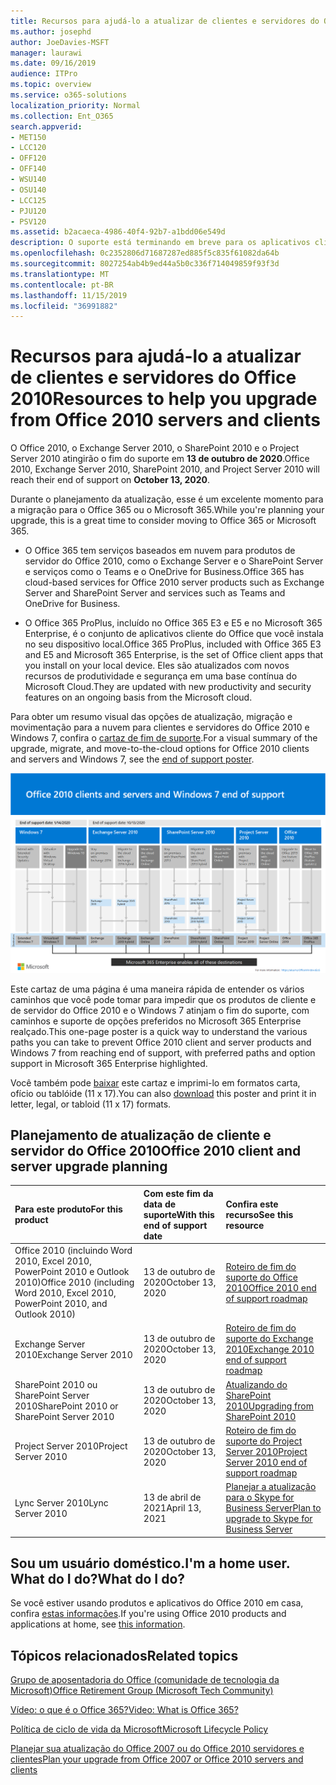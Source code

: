 ```yaml
---
title: Recursos para ajudá-lo a atualizar de clientes e servidores do Office 2010
ms.author: josephd
author: JoeDavies-MSFT
manager: laurawi
ms.date: 09/16/2019
audience: ITPro
ms.topic: overview
ms.service: o365-solutions
localization_priority: Normal
ms.collection: Ent_O365
search.appverid:
- MET150
- LCC120
- OFF120
- OFF140
- WSU140
- OSU140
- LCC125
- PJU120
- PSV120
ms.assetid: b2acaeca-4986-40f4-92b7-a1bdd06e549d
description: O suporte está terminando em breve para os aplicativos cliente e servidores do Office 2010, e os acordos de suporte personalizados não estão disponíveis. Use este artigo para começar a planejar sua atualização agora.
ms.openlocfilehash: 0c2352806d71687287ed885f5c835f61082da64b
ms.sourcegitcommit: 8027254ab4b9ed44a5b0c336f714049859f93f3d
ms.translationtype: MT
ms.contentlocale: pt-BR
ms.lasthandoff: 11/15/2019
ms.locfileid: "36991882"
---
```

# <a name="resources-to-help-you-upgrade-from-office-2010-servers-and-clients"></a><span data-ttu-id="807f3-104">Recursos para ajudá-lo a atualizar de clientes e servidores do Office 2010</span><span class="sxs-lookup"><span data-stu-id="807f3-104">Resources to help you upgrade from Office 2010 servers and clients</span></span>

<span data-ttu-id="807f3-105">O Office 2010, o Exchange Server 2010, o SharePoint 2010 e o Project Server 2010 atingirão o fim do suporte em **13 de outubro de 2020**.</span><span class="sxs-lookup"><span data-stu-id="807f3-105">Office 2010, Exchange Server 2010, SharePoint 2010, and Project Server 2010 will reach their end of support on **October 13, 2020**.</span></span> 

<span data-ttu-id="807f3-106">Durante o planejamento da atualização, esse é um excelente momento para a migração para o Office 365 ou o Microsoft 365.</span><span class="sxs-lookup"><span data-stu-id="807f3-106">While you're planning your upgrade, this is a great time to consider moving to Office 365 or Microsoft 365.</span></span> 

- <span data-ttu-id="807f3-107">O Office 365 tem serviços baseados em nuvem para produtos de servidor do Office 2010, como o Exchange Server e o SharePoint Server e serviços como o Teams e o OneDrive for Business.</span><span class="sxs-lookup"><span data-stu-id="807f3-107">Office 365 has cloud-based services for Office 2010 server products such as Exchange Server and SharePoint Server and services such as Teams and OneDrive for Business.</span></span> 

- <span data-ttu-id="807f3-108">O Office 365 ProPlus, incluído no Office 365 E3 e E5 e no Microsoft 365 Enterprise, é o conjunto de aplicativos cliente do Office que você instala no seu dispositivo local.</span><span class="sxs-lookup"><span data-stu-id="807f3-108">Office 365 ProPlus, included with Office 365 E3 and E5 and Microsoft 365 Enterprise, is the set of Office client apps that you install on your local device.</span></span> <span data-ttu-id="807f3-109">Eles são atualizados com novos recursos de produtividade e segurança em uma base contínua do Microsoft Cloud.</span><span class="sxs-lookup"><span data-stu-id="807f3-109">They are updated with new productivity and security features on an ongoing basis from the Microsoft cloud.</span></span>

<span data-ttu-id="807f3-110">Para obter um resumo visual das opções de atualização, migração e movimentação para a nuvem para clientes e servidores do Office 2010 e Windows 7, confira o [cartaz de fim de suporte](./media/upgrade-from-office-2010-servers-and-products/Office2010Windows7EndOfSupport.pdf).</span><span class="sxs-lookup"><span data-stu-id="807f3-110">For a visual summary of the upgrade, migrate, and move-to-the-cloud options for Office 2010 clients and servers and Windows 7, see the [end of support poster](./media/upgrade-from-office-2010-servers-and-products/Office2010Windows7EndOfSupport.pdf).</span></span>

![](./media/upgrade-from-office-2010-servers-and-products/office2010-windows7-end-of-support.png)

<span data-ttu-id="807f3-111">Este cartaz de uma página é uma maneira rápida de entender os vários caminhos que você pode tomar para impedir que os produtos de cliente e de servidor do Office 2010 e o Windows 7 atinjam o fim do suporte, com caminhos e suporte de opções preferidos no Microsoft 365 Enterprise realçado.</span><span class="sxs-lookup"><span data-stu-id="807f3-111">This one-page poster is a quick way to understand the various paths you can take to prevent Office 2010 client and server products and Windows 7 from reaching end of support, with preferred paths and option support in Microsoft 365 Enterprise highlighted.</span></span>

<span data-ttu-id="807f3-112">Você também pode [baixar](https://github.com/MicrosoftDocs/microsoft-365-docs/raw/public/microsoft-365/enterprise/media/migration-microsoft-365-enterprise-workload/Office2010Windows7EndOfSupport.pdf) este cartaz e imprimi-lo em formatos carta, ofício ou tablóide (11 x 17).</span><span class="sxs-lookup"><span data-stu-id="807f3-112">You can also [download](https://github.com/MicrosoftDocs/microsoft-365-docs/raw/public/microsoft-365/enterprise/media/migration-microsoft-365-enterprise-workload/Office2010Windows7EndOfSupport.pdf) this poster and print it in letter, legal, or tabloid (11 x 17) formats.</span></span>
      
## <a name="office-2010-client-and-server-upgrade-planning"></a><span data-ttu-id="807f3-113">Planejamento de atualização de cliente e servidor do Office 2010</span><span class="sxs-lookup"><span data-stu-id="807f3-113">Office 2010 client and server upgrade planning</span></span>
  
|<span data-ttu-id="807f3-114">**Para este produto**</span><span class="sxs-lookup"><span data-stu-id="807f3-114">**For this product**</span></span>|<span data-ttu-id="807f3-115">**Com este fim da data de suporte**</span><span class="sxs-lookup"><span data-stu-id="807f3-115">**With this end of support date**</span></span>|<span data-ttu-id="807f3-116">**Confira este recurso**</span><span class="sxs-lookup"><span data-stu-id="807f3-116">**See this resource**</span></span>|
|:-----|:-----|:-----|
|<span data-ttu-id="807f3-117">Office 2010 (incluindo Word 2010, Excel 2010, PowerPoint 2010 e Outlook 2010)</span><span class="sxs-lookup"><span data-stu-id="807f3-117">Office 2010 (including Word 2010, Excel 2010, PowerPoint 2010, and Outlook 2010)</span></span>  <br/> | <span data-ttu-id="807f3-118">13 de outubro de 2020</span><span class="sxs-lookup"><span data-stu-id="807f3-118">October 13, 2020</span></span> |[<span data-ttu-id="807f3-119">Roteiro de fim do suporte do Office 2010</span><span class="sxs-lookup"><span data-stu-id="807f3-119">Office 2010 end of support roadmap</span></span>](https://docs.microsoft.com/DeployOffice/office-2010-end-support-roadmap) <br/> |
|<span data-ttu-id="807f3-120">Exchange Server 2010</span><span class="sxs-lookup"><span data-stu-id="807f3-120">Exchange Server 2010</span></span>  <br/> | <span data-ttu-id="807f3-121">13 de outubro de 2020</span><span class="sxs-lookup"><span data-stu-id="807f3-121">October 13, 2020</span></span>  |[<span data-ttu-id="807f3-122">Roteiro de fim do suporte do Exchange 2010</span><span class="sxs-lookup"><span data-stu-id="807f3-122">Exchange 2010 end of support roadmap</span></span>](exchange-2010-end-of-support.md) <br/> |
|<span data-ttu-id="807f3-123">SharePoint 2010 ou SharePoint Server 2010</span><span class="sxs-lookup"><span data-stu-id="807f3-123">SharePoint 2010 or SharePoint Server 2010</span></span>  <br/> | <span data-ttu-id="807f3-124">13 de outubro de 2020</span><span class="sxs-lookup"><span data-stu-id="807f3-124">October 13, 2020</span></span> |[<span data-ttu-id="807f3-125">Atualizando do SharePoint 2010</span><span class="sxs-lookup"><span data-stu-id="807f3-125">Upgrading from SharePoint 2010</span></span>](upgrade-from-sharepoint-2010.md) <br/> |
|<span data-ttu-id="807f3-126">Project Server 2010</span><span class="sxs-lookup"><span data-stu-id="807f3-126">Project Server 2010</span></span> <br/> | <span data-ttu-id="807f3-127">13 de outubro de 2020</span><span class="sxs-lookup"><span data-stu-id="807f3-127">October 13, 2020</span></span> | [<span data-ttu-id="807f3-128">Roteiro de fim do suporte do Project Server 2010</span><span class="sxs-lookup"><span data-stu-id="807f3-128">Project Server 2010 end of support roadmap</span></span>](project-server-2010-end-of-support.md) <br/> |
|<span data-ttu-id="807f3-129">Lync Server 2010</span><span class="sxs-lookup"><span data-stu-id="807f3-129">Lync Server 2010</span></span> <br/> | <span data-ttu-id="807f3-130">13 de abril de 2021</span><span class="sxs-lookup"><span data-stu-id="807f3-130">April 13, 2021</span></span> | [<span data-ttu-id="807f3-131">Planejar a atualização para o Skype for Business Server</span><span class="sxs-lookup"><span data-stu-id="807f3-131">Plan to upgrade to Skype for Business Server</span></span>](https://docs.microsoft.com/skypeforbusiness/plan-your-deployment/upgrade) <br/> |
    
## <a name="im-a-home-user-what-do-i-do"></a><span data-ttu-id="807f3-132">Sou um usuário doméstico.</span><span class="sxs-lookup"><span data-stu-id="807f3-132">I'm a home user.</span></span> <span data-ttu-id="807f3-133">What do I do?</span><span class="sxs-lookup"><span data-stu-id="807f3-133">What do I do?</span></span>

<span data-ttu-id="807f3-134">Se você estiver usando produtos e aplicativos do Office 2010 em casa, confira [estas informações](plan-upgrade-previous-versions-office.md#im-a-home-user-what-do-i-do).</span><span class="sxs-lookup"><span data-stu-id="807f3-134">If you're using Office 2010 products and applications at home, see [this information](plan-upgrade-previous-versions-office.md#im-a-home-user-what-do-i-do).</span></span>

## <a name="related-topics"></a><span data-ttu-id="807f3-135">Tópicos relacionados</span><span class="sxs-lookup"><span data-stu-id="807f3-135">Related topics</span></span>

[<span data-ttu-id="807f3-136">Grupo de aposentadoria do Office (comunidade de tecnologia da Microsoft)</span><span class="sxs-lookup"><span data-stu-id="807f3-136">Office Retirement Group (Microsoft Tech Community)</span></span>](https://go.microsoft.com/fwlink/?linkid=842065)
  
[<span data-ttu-id="807f3-137">Vídeo: o que é o Office 365?</span><span class="sxs-lookup"><span data-stu-id="807f3-137">Video: What is Office 365?</span></span>](https://support.office.com/article/847caf12-2589-452c-8aca-1c009797678b.aspx)
  
[<span data-ttu-id="807f3-138">Política de ciclo de vida da Microsoft</span><span class="sxs-lookup"><span data-stu-id="807f3-138">Microsoft Lifecycle Policy</span></span>](https://go.microsoft.com/fwlink/?linkid=865200)

[<span data-ttu-id="807f3-139">Planejar sua atualização do Office 2007 ou do Office 2010 servidores e clientes</span><span class="sxs-lookup"><span data-stu-id="807f3-139">Plan your upgrade from Office 2007 or Office 2010 servers and clients</span></span>](plan-upgrade-previous-versions-office.md)

